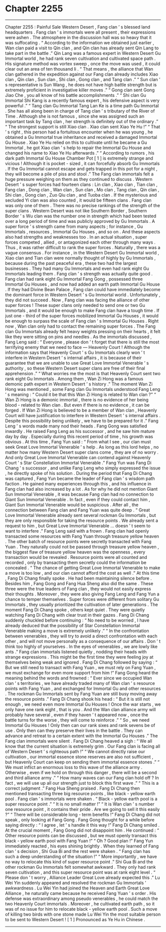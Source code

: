 
# Chapter 2255


---

Chapter 2255 : Painful Sale
Western Desert , Fang clan ’ s blessed land headquarters .
Fang clan ’ s immortals were all present , their expressions were ashen .
The atmosphere in the discussion hall was so heavy that it was suffocating .
“ According to the information we obtained just earlier , Wan clan paid a visit to Qin clan , and Qin clan has already sent Qin Lang to take part in the battle .”
Qin Lang was a famous expert in Western Desert Gu Immortal world , he had rank seven cultivation and cultivated space path . His signature method was vortex sweep , once the move was used , it could clear out an area of ten thousand li .
“ That means , the alliance that Wan clan gathered in the expedition against our Fang clan already includes Xiao clan , Qin clan , Sun clan , Shi clan , Gong clan , and Tang clan .”
“ Sun clan ’ s representative is Sun Wang , he does not have high battle strength but is extremely proficient in investigative killer moves .”
“ Gong clan sent Gong Jiao Che , you all know of his battle accomplishments .”
“ Shi clan Gu Immortal Shi Kang is a recently famous expert , his defensive aspect is very powerful .”
“ Tang clan Gu Immortal Tang Lan Ke is a time path Gu Immortal . She has all along been in charge of Tang clan ’ s tributary of the River of Time . Although she is not famous , since she was assigned such an important task by Tang clan , her strength is definitely out of the ordinary .”
“ The strongest support is still Xiao clan . Xiao clan sent Xiao Ye Hu !”
“ That ’ s right , this person had a fortuitous encounter when he was young , he obtained a Gu Immortal true inheritance and received a damaged Immortal Gu House . Xiao Ye Hu relied on this to cultivate until he became a Gu Immortal , he got Xiao clan ’ s help to repair the Immortal Gu House and changed his name to Xiao Ye Hu afterwards .”
“ According to rumors , his dark path Immortal Gu House Chamber Pot [ 1 ] is extremely strange and vicious ! Although it is pocket - sized , it can forcefully absorb Gu Immortals . If the Gu Immortal cannot escape and gets trapped in this pot for a night , they will become a pile of piss and stool .”
The Fang clan immortals felt a huge pressure weighing on them as they continued to discuss .
Western Desert ’ s super forces had fourteen clans : Lin clan , Xiao clan , Tian clan , Fang clan , Dong clan , Wan clan , Sun clan , Mo clan , Tang clan , Qin clan , Shi clan , Gong clan , Zuo Qiu clan , and Tuoba clan .
If the mysterious and secluded Yi clan was also counted , it would be fifteen clans .
Fang clan was only one of them .
There was no precise rankings of the strength of the super clans .
Western Desert was not like Southern Border , Southern Border ’ s Wu clan was the number one in strength which had been tested over a long period of time and was publicly approved by Gu Immortals .
A super force ’ s strength came from many aspects ; for instance , Gu Immortals , resources , Immortal Gu Houses , and so on .
And these aspects also had strengths and weaknesses too .
In an actual situation , super forces competed , allied , or antagonized each other through many ways . Thus , it was rather difficult to rank the super forces .
Naturally , there was a vague consensus .
For instance , in the Western Desert Gu Immortal world , Xiao clan and Tian clan were normally thought of highly by Gu Immortals , because during the past peaceful era , these two had the largest businesses . They had many Gu Immortals and even had rank eight Gu Immortals leading them .
Fang clan ’ s strength was actually quite good .
Fang clan had rank eight Gu Immortal Fang Gong , possessed three Immortal Gu Houses , and now had added an earth path Immortal Gu House .
If they had Divine Bean Palace , Fang clan could have immediately become the dominant force in Western Desert ’ s Gu Immortal world .
Unfortunately , they did not succeed .
Now , Fang clan was facing the alliance of other super forces !
These super clans only needed to send one or two Gu Immortals , and it would be enough to make Fang clan have a tough time .
If just one - third of the super forces mobilized Immortal Gu Houses , it would be enough to surpass the scale of Fang clan ’ s Immortal Gu Houses .
Right now , Wan clan only had to contact the remaining super forces .
The Fang clan Gu Immortals already felt heavy weights pressing on their hearts , it felt like they were sitting on pins and needles .
As the immortals discussed , Fang Leng said : “ Everyone , please don ’ t forget that there is still the most terrifying enemy that we need to face — Heavenly Court ! Although the information says that Heavenly Court ’ s Gu Immortals clearly won ’ t interfere in Western Desert ’ s internal affairs , it is because of their guarantee that we are unable to use Great Love Immortal Venerable ’ s authority , so these Western Desert super clans are free of their final apprehension .”
“ What worries me the most is that Heavenly Court sent two rank eight Gu Immortals . Among them , Wan Zi Hong was a famous demonic path expert in Western Desert ’ s history .”
The moment Wan Zi Hong was mentioned , some Fang clan Gu Immortals understood Fang Leng ’ s meaning : “ Could it be that this Wan Zi Hong is related to Wan clan ?”
“ Wan Zi Hong is a demonic immortal , there is no evidence of her being blood - related to Wan clan . But even if there is no evidence , it can be forged . If Wan Zi Hong is believed to be a member of Wan clan , Heavenly Court will have justification to interfere in Western Desert ’ s internal affairs . Despite this possibility being unlikely , we have to be prepared for it .”
Fang Leng ’ s words made many nod their heads .
Fang Gong was satisfied inwardly .
He raised Fang Leng as his successor , and he saw him mature day by day . Especially during this recent period of time , his growth was obvious .
At this time , Fang Yun said : “ From what I see , our clan must seek Great Love Immortal Venerable ’ s help . As long as this lord helps , no matter how many Western Desert super clans come , they are of no worry . And only Great Love Immortal Venerable can contend against Heavenly Court ’ s Star Constellation Immortal Venerable .”
Fang Yun was Fang Di Chang ’ s successor , and unlike Fang Leng who simply expressed the issue , he directly spoke of his solution .
During the period that Fang Di Chang was captured , Fang Yun became the leader of Fang clan ’ s wisdom path faction .
He gained many experiences through this , and his influence in Fang clan had also increased by a lot .
As for why he did not mention Giant Sun Immortal Venerable , it was because Fang clan had no connection to Giant Sun Immortal Venerable .
In fact , even if they could contact him , Giant Sun Immortal Venerable would be suspicious . After all , the connection between Fang clan and Fang Yuan was quite deep .
“ Great Love Immortal Venerable already sent several rockman Gu Immortals , but they are only responsible for taking the resource points . We already sent a request to him , but Great Love Immortal Venerable … doesn ’ t seem to want to interfere .” Fang Leng said with a frown .
Fang clan had openly transacted some resources with Fang Yuan through treasure yellow heaven .
The other batch of resource points were secretly transacted with Fang Yuan . They naturally could not be passed through treasure yellow heaven , the biggest flaw of treasure yellow heaven was the openness , every transaction would be revealed .
Resource points were all counted and recorded , only by transacting them secretly could the information be concealed .
“ The chance of getting Great Love Immortal Venerable to make a move is too low , and our clan cannot afford the cost as well .” At this time , Fang Di Chang finally spoke .
He had been maintaining silence before .
Besides him , Fang Gong and Fang Hua Sheng also did the same .
These three were the true leaders of Fang clan , they would not easily express their thoughts . Moreover , they were also giving Fang Leng and Fang Yun a chance to temper themselves .
Super forces were different from solitary Gu Immortals , they usually prioritized the cultivation of later generations .
The moment Fang Di Chang spoke , others kept quiet .
They were quietly watching Fang Di Chang with clear trust in their gazes .
Fang Di Chang suddenly chuckled before continuing : “ No need to be worried , I have already deduced that the possibility of Star Constellation Immortal Venerable making a move is extremely unlikely .”
“ In the confrontation between venerables , they will try to avoid a direct confrontation with each other , and will not move personally as a consequence of our affairs . Don ’ t think too highly of yourselves . In the eyes of venerables , we are lowly like ants .”
Fang clan immortals listened quietly , nodding their heads with strange expressions .
This might be the first time they were feeling joy at themselves being weak and ignored .
Fang Di Chang followed by saying : “ But we still need to transact with Fang Yuan , we must rely on Fang Yuan , we must exchange for even more support from him !”
Fang Gong heard the meaning behind the words and frowned : “ Ever since we occupied Wan clan ’ s territories , we have already traded many of Wan clan ’ s resource points with Fang Yuan , and exchanged for Immortal Gu and other resources . The rockman Gu Immortals sent by Fang Yuan are still busy moving away the resource points .”
Fang Di Chang shook his head : “ But it is still not enough , we need even more Immortal Gu Houses ! Once the war starts , we only have one rank eight , that is you . And the Wan clan alliance army will probably have several , even if they haven ’ t appeared now , once the battle turns for the worse , they will come to reinforce .”
“ So , we need Immortal Gu Houses ! Only then can our rank sixes and rank sevens be of use . Only then can they preserve their lives in the battle . They can advance and retreat to a certain extent with the Immortal Gu Houses .”
The Fang clan immortals were silent .
Fang Di Chang heaved a sigh : “ We all know that the current situation is extremely grim . Our Fang clan is facing all of Western Desert ’ s righteous path !”
“ We cannot directly raise our cultivation , our immortal essence stone reserves are also not sufficient , but Heavenly Court can keep on sending them immortal essence stones .”
“ We must inflict an enormous loss to this wave of the alliance army . Otherwise , even if we hold on through this danger , there will be a second and third alliance army .”
“ How many waves can our Fang clan hold off ? In fact , we will use up all our strength just to block this first wave .”
“ This is a correct judgment .” Fang Hua Sheng praised .
Fang Di Chang then mentioned transacting three big resource points , like black - yellow earth pool .
Fang clan ’ s immortals were shaken .
“ Black - yellow earth pool is a super resource point .”
“ It is no small matter !”
“ It is Wan clan ’ s number one resource point , it contains their pride . Are we going to sell it this easily ?”
“ There will be considerable long - term benefits !”
Fang Di Chang did not speak , only looking at Fang Gong .
Fang Gong thought for a while before saying directly : “ I agree , let ’ s handle it this way !”
Fang Di Chang smiled . At the crucial moment , Fang Gong did not disappoint him .
He continued : “ Other resource points can be discussed , but we must openly transact this black - yellow earth pool with Fang Yuan !”
“ Oh ? Good plan !” Fang Yun immediately reacted , his eyes shining brightly .
When they learned of Fang clan ’ s decision , Shi Gua Bi and the rest were shaken .
“ Fang clan has such a deep understanding of the situation !”
“ More importantly , we have no way to relocate this kind of super resource point .”
Shi Gua Bi and the other rockman Gu Immortals felt somewhat awkward .
They only had rank seven cultivation , and this super resource point was at rank eight level .
“ Please don ’ t worry , Alliance Leader Great Love already expected this .” Lu Wei Yin suddenly appeared and resolved the rockman Gu Immortals ’ awkwardness .
Lu Wei Yin had joined the Heaven and Earth Great Love Alliance , he naturally came because he received Fang Yuan ’ s order .
His defense was extraordinary among pseudo venerables , he could match the two Heavenly Court immortals . Moreover , he cultivated earth path , so it was of no issue for him to relocate black - yellow earth pool .
Such a move of killing two birds with one stone made Lu Wei Yin the most suitable person to be sent to Western Desert !
[ 1 ] Pronounced as Ye Hu in Chinese .

---


